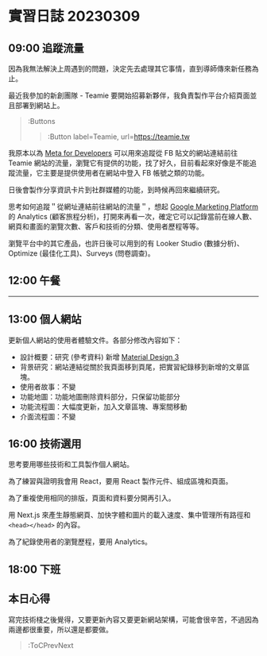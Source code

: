 # 實習日誌 20230309

## 09:00 追蹤流量

因為我無法解決上周遇到的問題，決定先去處理其它事情，直到導師傳來新任務為止。

最近我參加的新創團隊 - Teamie 要開始招募新夥伴，我負責製作平台介紹頁面並且部署到網站上。

> :Buttons
> > :Button label=Teamie, url=https://teamie.tw

我原本以為 [Meta for Developers](https://developers.facebook.com/) 可以用來追蹤從 FB 貼文的網站連結前往 Teamie 網站的流量，瀏覽它有提供的功能，找了好久，目前看起來好像是不能追蹤流量，它主要是提供使用者在網站中登入 FB 帳號之類的功能。

日後會製作分享資訊卡片到社群媒體的功能，到時候再回來繼續研究。

思考如何追蹤＂從網址連結前往網站的流量＂，想起 [Google Marketing Platform](https://marketingplatform.google.com/about/) 的 Analytics (顧客旅程分析)，打開來再看一次，確定它可以記錄當前在線人數、網頁和畫面的瀏覽次數、客戶和技術的分類、使用者歷程等等。

瀏覽平台中的其它產品，也許日後可以用到的有 Looker Studio (數據分析)、Optimize (最佳化工具)、Surveys (問卷調查)。

## 12:00 午餐

---

## 13:00 個人網站

更新個人網站的使用者體驗文件。各部分修改內容如下：

* 設計概要：研究 (參考資料) 新增 [Material Design 3](https://m3.material.io/)
* 背景研究：網站連結從關於我頁面移到頁尾，把實習紀錄移到新增的文章區塊。
* 使用者故事：不變
* 功能地圖：功能地圖刪除資料部分，只保留功能部分
* 功能流程圖：大幅度更新，加入文章區塊、專案間移動
* 介面流程圖：不變

## 16:00 技術選用

思考要用哪些技術和工具製作個人網站。

為了練習與證明我會用 React，要用 React 製作元件、組成區塊和頁面。

為了重複使用相同的排版，頁面和資料要分開再引入。

用 Next.js 來產生靜態網頁、加快字體和圖片的載入速度、集中管理所有路徑和 `<head></head>` 的內容。

為了紀錄使用者的瀏覽歷程，要用 Analytics。

## 18:00 下班

## 本日心得

寫完技術棧之後覺得，又要更新內容又要更新網站架構，可能會很辛苦，不過因為兩邊都很重要，所以還是都要做。

> :ToCPrevNext